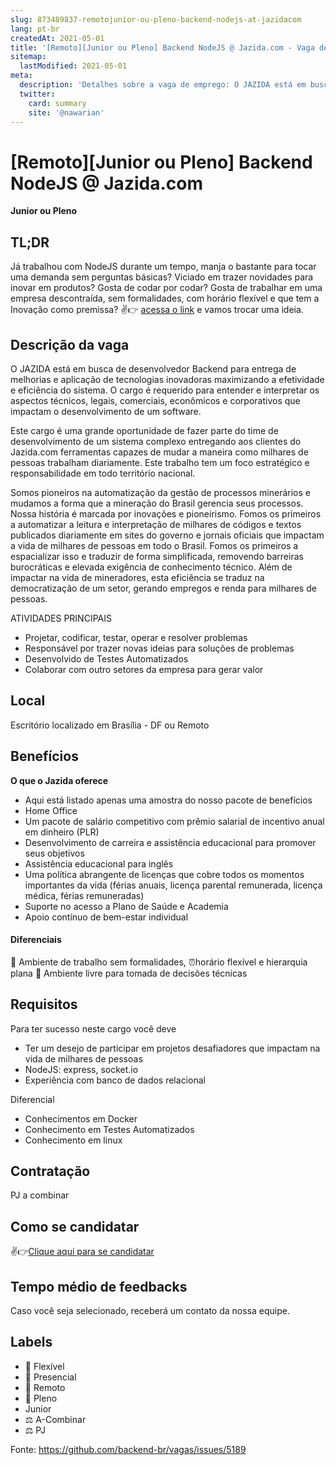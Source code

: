 ```yaml
---
slug: 873489837-remotojunior-ou-pleno-backend-nodejs-at-jazidacom
lang: pt-br
createdAt: 2021-05-01
title: '[Remoto][Junior ou Pleno] Backend NodeJS @ Jazida.com - Vaga de Emprego'
sitemap:
  lastModified: 2021-05-01
meta:
  description: 'Detalhes sobre a vaga de emprego: O JAZIDA está em busca de desenvolvedor Backend para entrega de melhorias e aplicação de tecnologias inovadoras maximizando a efetividade e eficiência do sistema. O cargo é requerido para entender e interpretar os aspectos técnicos, legais, comerciais, econômicos e corporativos que impactam o desenvolvimento de um software.  Este cargo é uma grande oportunidade de fazer parte do time de desenvolvimento de um sistema complexo entregando aos clientes do Jazida.com ferramentas capazes de mudar a maneira como milhares de pessoas trabalham diariamente. Este trabalho tem um foco estratégico e responsabilidade em todo território nacional.  Somos pioneiros na automatização da gestão de processos minerários e mudamos a forma que a mineração do Brasil gerencia seus processos.  Nossa história é marcada por inovações e pioneirismo. Fomos os primeiros a automatizar a leitura e interpretação de milhares de códigos e textos publicados diariamente em sites do governo e jornais oficiais que impactam a vida de milhares de pessoas em todo o Brasil. Fomos os primeiros a espacializar isso e traduzir de forma simplificada, removendo barreiras burocráticas e elevada exigência de conhecimento técnico. Além de impactar na vida de mineradores, esta eficiência se traduz na democratização de um setor, gerando empregos e renda para milhares de pessoas.  ATIVIDADES PRINCIPAIS - Projetar, codificar, testar, operar e resolver problemas - Responsável por trazer novas ideias para soluções de problemas - Desenvolvido de Testes Automatizados - Colaborar com outro setores da empresa para gerar valor'
  twitter:
    card: summary
    site: '@nawarian'
---
```


# [Remoto][Junior ou Pleno] Backend NodeJS @ Jazida.com

**Junior ou Pleno**

## TL;DR

 Já trabalhou com NodeJS durante um tempo, manja o bastante para tocar uma demanda sem perguntas básicas? Viciado em trazer novidades para inovar em produtos? Gosta de codar por codar? Gosta de trabalhar em uma empresa descontraída, sem formalidades, com horário flexível e que tem a Inovação como premissa?  ✌️👉 [acessa o link](https://forms.office.com/r/VvqyctSpzV) e vamos trocar uma ideia.



## Descrição da vaga

O JAZIDA está em busca de desenvolvedor Backend para entrega de melhorias e aplicação de tecnologias inovadoras maximizando a efetividade e eficiência do sistema. O cargo é requerido para entender e interpretar os aspectos técnicos, legais, comerciais, econômicos e corporativos que impactam o desenvolvimento de um software. 

Este cargo é uma grande oportunidade de fazer parte  do time de desenvolvimento de um sistema complexo entregando aos clientes do Jazida.com ferramentas capazes de mudar a maneira como milhares de pessoas trabalham diariamente. Este trabalho tem um foco estratégico e responsabilidade em todo território nacional.  

Somos pioneiros na automatização da gestão de processos minerários e mudamos a forma que a mineração do Brasil gerencia seus processos.  
Nossa história é marcada por inovações e pioneirismo. Fomos os primeiros a automatizar a leitura e interpretação de milhares de códigos e textos publicados diariamente em sites do governo e jornais oficiais que impactam a vida de milhares de pessoas em todo o Brasil. Fomos os primeiros a espacializar isso e traduzir de forma simplificada, removendo barreiras burocráticas e elevada exigência de conhecimento técnico. Além de impactar na vida de mineradores, esta eficiência se traduz na democratização de um setor, gerando empregos e renda para milhares de pessoas. 

ATIVIDADES PRINCIPAIS

- Projetar, codificar, testar, operar e resolver problemas
- Responsável por trazer novas ideias para soluções de problemas
- Desenvolvido de Testes Automatizados 
- Colaborar com outro setores da empresa para gerar valor


## Local

Escritório localizado em Brasília - DF ou Remoto

## Benefícios

**O que o Jazida oferece** 

- Aqui está listado apenas uma amostra do nosso pacote de benefícios 
- Home Office 
- Um pacote de salário competitivo com prêmio salarial de incentivo anual em dinheiro (PLR) 
- Desenvolvimento de carreira e assistência educacional para promover seus objetivos 
- Assistência educacional para inglês 
- Uma política abrangente de licenças que cobre todos os momentos importantes da vida (férias anuais, licença parental remunerada, licença médica, férias remuneradas) 
- Suporte no acesso a Plano de Saúde e Academia 
- Apoio contínuo de bem-estar individual  

#### Diferenciais

🤘 Ambiente de trabalho sem formalidades, ⏰horário flexível e hierarquia plana 🦾
Ambiente livre para tomada de decisões técnicas

## Requisitos

Para ter sucesso neste cargo você deve 

- Ter um desejo de participar em projetos desafiadores que impactam na vida de milhares de pessoas
- NodeJS: express, socket.io 
- Experiência com banco de dados relacional


Diferencial
- Conhecimentos em Docker
- Conhecimento em Testes Automatizados 
- Conhecimento em linux 


## Contratação

PJ a combinar

## Como se candidatar

✌️👉[Clique aqui para se candidatar](https://forms.office.com/r/VvqyctSpzV)

## Tempo médio de feedbacks

Caso você seja selecionado, receberá um contato da nossa equipe.

## Labels

- 🏢 Flexível
- 🏢 Presencial
- 🏢 Remoto
- 👨 Pleno
-  Junior
- ⚖️ A-Combinar
- ⚖️ PJ


Fonte: https://github.com/backend-br/vagas/issues/5189